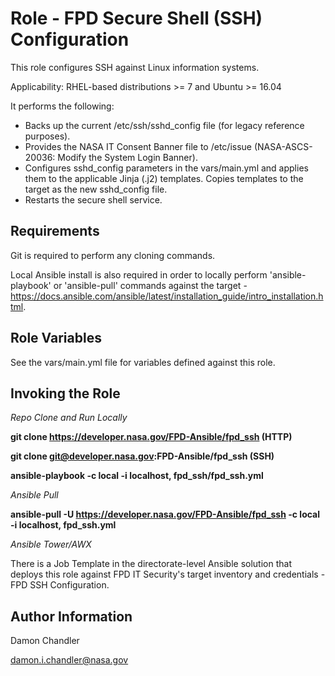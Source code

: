 Role - FPD Secure Shell (SSH) Configuration
=========

This role configures SSH against Linux information systems.    

Applicability: RHEL-based distributions >= 7 and Ubuntu >= 16.04

It performs the following:
 
* Backs up the current /etc/ssh/sshd_config file (for legacy reference purposes).
* Provides the NASA IT Consent Banner file to /etc/issue (NASA-ASCS-20036: Modify the System Login Banner).
* Configures sshd_config parameters in the vars/main.yml and applies them to the applicable Jinja (.j2) templates.  Copies templates to the target as the new sshd_config file.
* Restarts the secure shell service.

Requirements
------------
Git is required to perform any cloning commands.

Local Ansible install is also required in order to locally perform 'ansible-playbook' or 'ansible-pull' commands against the target - https://docs.ansible.com/ansible/latest/installation_guide/intro_installation.html.

Role Variables
--------------

See the vars/main.yml file for variables defined against this role.

Invoking the Role
----------------

 *Repo Clone and Run Locally*

**git clone https://developer.nasa.gov/FPD-Ansible/fpd_ssh (HTTP)**

**git clone git@developer.nasa.gov:FPD-Ansible/fpd_ssh (SSH)**

**ansible-playbook -c local -i localhost, fpd_ssh/fpd_ssh.yml**

*Ansible Pull*

**ansible-pull -U https://developer.nasa.gov/FPD-Ansible/fpd_ssh -c local -i localhost, fpd_ssh.yml** 

*Ansible Tower/AWX*

There is a Job Template in the directorate-level Ansible solution that deploys this role against FPD IT Security's target inventory and credentials - FPD SSH Configuration.

Author Information
------------------

Damon Chandler
    
damon.i.chandler@nasa.gov